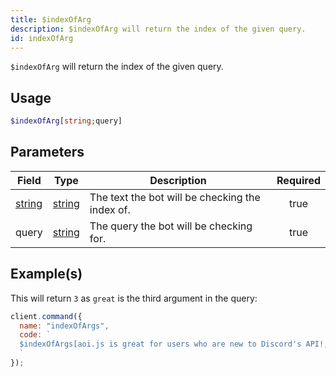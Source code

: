 ```yaml
---
title: $indexOfArg
description: $indexOfArg will return the index of the given query.
id: indexOfArg
---
```


`$indexOfArg` will return the index of the given query.

## Usage

```php
$indexOfArg[string;query]
```

## Parameters

| Field                                                                                             | Type                                                                                              | Description                                     | Required |
| ------------------------------------------------------------------------------------------------- | ------------------------------------------------------------------------------------------------- | ----------------------------------------------- | :------: |
| [string](https://developer.mozilla.org/en-US/docs/Web/JavaScript/Reference/Global_Objects/String) | [string](https://developer.mozilla.org/en-US/docs/Web/JavaScript/Reference/Global_Objects/String) | The text the bot will be checking the index of. |   true   |
| query                                                                                             | [string](https://developer.mozilla.org/en-US/docs/Web/JavaScript/Reference/Global_Objects/String) | The query the bot will be checking for.         |   true   |

## Example(s)

This will return `3` as `great` is the third argument in the query:

```javascript
client.command({
  name: "indexOfArgs",
  code: `
  $indexOfArgs[aoi.js is great for users who are new to Discord's API!;great]
  `
});
```
